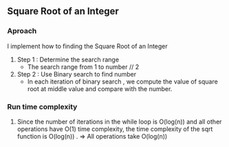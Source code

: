 ## Square Root of an Integer ##

### Aproach ###
I implement how to finding the Square Root of an Integer
1. Step 1 : Determine the search range 
    - The search range from 1 to number // 2
2. Step 2 : Use Binary search to find number
    - In each iteration of binary search , we compute the value of square root at middle value and compare with the number.

### Run time complexity ###
1. Since the number of iterations in the while loop is O(log(n)) and all other operations have O(1) time complexity, the time complexity of the sqrt function is O(log(n)) .
=> All operations take O(log(n))  

